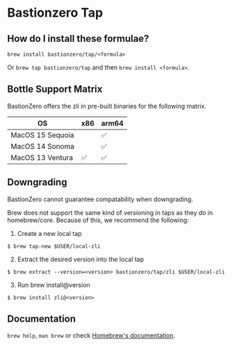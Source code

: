 # Bastionzero Tap

## How do I install these formulae?

`brew install bastionzero/tap/<formula>`

Or `brew tap bastionzero/tap` and then `brew install <formula>`.

## Bottle Support Matrix

BastionZero offers the zli in pre-built binaries for the following matrix.

| OS                 | x86                | arm64                |
| ------------------ | ------------------ | -------------------- |
| MacOS 15 Sequoia   |                    | :white_check_mark:   |
| MacOS 14 Sonoma    |                    | :white_check_mark:   |
| MacOS 13 Ventura   | :white_check_mark: | :white_check_mark:   |

## Downgrading
BastionZero cannot guarantee compatability when downgrading.

Brew does not support the same kind of versioning in taps as they do in homebrew/core. Because of this, we recommend the following:


1. Create a new local tap
```console
$ brew tap-new $USER/local-zli
```
2. Extract the desired version into the local tap
```console
$ brew extract --version=<version> bastionzero/tap/zli $USER/local-zli
```
3. Run brew install@version
```console
$ brew install zli@<version>
```

## Documentation

`brew help`, `man brew` or check [Homebrew's documentation](https://docs.brew.sh).

